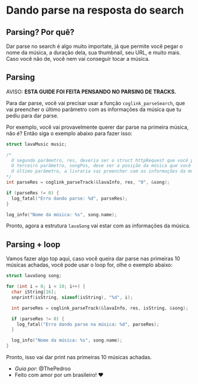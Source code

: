 # Dando parse na resposta do search

## Parsing? Por quê?

Dar parse no search é algo muito importate, já que permite você pegar o nome da música, a duração dela, sua thumbnail, seu URL, e muito mais. Caso você não de, você nem vai conseguir tocar a música.

## Parsing

AVISO: **ESTA GUIDE FOI FEITA PENSANDO NO PARSING DE TRACKS.**

Para dar parse, você vai precisar usar a função `coglink_parseSearch`, que vai preencher o último parâmetro com as informações da música que tu pediu para dar parse.

Por exemplo, você vai provavelmente querer dar parse na primeira música, não é? Então siga o exemplo abaixo para fazer isso:

```c
struct lavaMusic music;

/*
  O segundo parâmetro, res, deveria ser o struct httpRequest que você pegou da função coglink_searchSong.
  O terceiro parâmetro, songPos, deve ser a posição da música que você quer dar parse, se você quiser a primeira, então coloque 0.
  O último parâmetro, a livraria vai preencher com as informações da música solicitada.
*/
int parseRes = coglink_parseTrack(&lavaInfo, res, "0", &song);

if (parseRes != 0) {
  log_fatal("Erro dando parse: %d", parseRes);
}

log_info("Nome da música: %s", song.name);
```

Pronto, agora a estrutura `lavaSong` vai estar com as informações da música.

## Parsing + loop

Vamos fazer algo top aqui, caso você queira dar parse nas primeiras 10 músicas achadas, você pode usar o loop for, olhe o exemplo abaixo:

```c
struct lavaSong song;

for (int i = 0; i < 10; i++) {
  char iString[16];
  snprintf(isString, sizeof(isString), "%d", i); 

  int parseRes = coglink_parseTrack(&lavaInfo, res, isString, &song);

  if (parseRes != 0) {
    log_fatal("Erro dando parse na música: %d", parseRes);
  }

  log_info("Nome da música: %s", song.name);
}
```

Pronto, isso vai dar print nas primeiras 10 músicas achadas.

* *Guia por*: @ThePedroo
* Feito com amor por um brasileiro! ❤️
